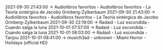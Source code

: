 2021-09-30 21:43:00 -> Audiolibros favoritos - Audiolibros favoritos - La Teoría sintérgica de Jacobo Grinberg-Zylberbaum
2021-09-30 21:43:00 -> Audiolibros favoritos - Audiolibros favoritos - La Teoría sintérgica de Jacobo Grinberg-Zylberbaum
2021-09-30 22:19:00 -> Radaid - Luz escondida - Cuando salga la luna
2021-10-01 07:57:00 -> Radaid - Luz escondida - Cuando salga la luna
2021-10-01 08:03:00 -> Radaid - Luz escondida - Tanjou
2021-10-01 08:41:00 -> musich3ad - unknown - Miami Horror - Holidays (official HD)
